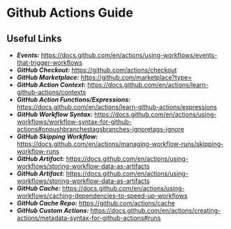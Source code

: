 # Github Actions Guide

## **Useful Links**

- **_Events:_** https://docs.github.com/en/actions/using-workflows/events-that-trigger-workflows
- **_GitHub Checkout:_** https://github.com/actions/checkout
- **_GitHub Marketplace:_** https://github.com/marketplace?type=
- **_GitHub Action Context:_** https://docs.github.com/en/actions/learn-github-actions/contexts
- **_GitHub Action Functions/Expressions:_** https://docs.github.com/en/actions/learn-github-actions/expressions
- **_GitHub Workflow Syntax:_** https://docs.github.com/en/actions/using-workflows/workflow-syntax-for-github-actions#onpushbranchestagsbranches-ignoretags-ignore
- **_GitHub Skipping Workflow:_** https://docs.github.com/en/actions/managing-workflow-runs/skipping-workflow-runs
- **_GitHub Artifact:_** https://docs.github.com/en/actions/using-workflows/storing-workflow-data-as-artifacts
- **_GitHub Artifact:_** https://docs.github.com/en/actions/using-workflows/storing-workflow-data-as-artifacts
- **_GitHub Cache:_** https://docs.github.com/en/actions/using-workflows/caching-dependencies-to-speed-up-workflows
- **_GitHub Cache Repo:_** https://github.com/actions/cache
- **_GitHub Custom Actions:_** https://docs.github.com/en/actions/creating-actions/metadata-syntax-for-github-actions#runs
